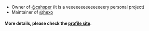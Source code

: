 * Owner of [@cahsper](https://github.com/cahsper)  (it is a veeeeeeeeeeeeeeery personal project)
* Maintainer of [@hexo](https://github.com/hexojs)

#### More details, please check the [profile site](https://about.yoshinorin.net/).
